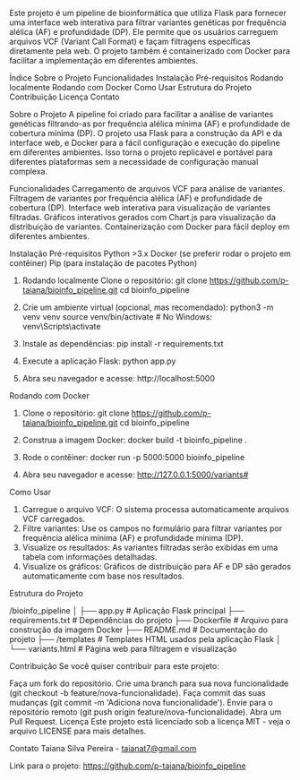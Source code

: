 Este projeto é um pipeline de bioinformática que utiliza Flask para fornecer uma interface web interativa para filtrar variantes genéticas por frequência alélica (AF) e profundidade (DP). Ele permite que os usuários carreguem arquivos VCF (Variant Call Format) e façam filtragens específicas diretamente pela web. O projeto também é containerizado com Docker para facilitar a implementação em diferentes ambientes.

Índice
Sobre o Projeto
Funcionalidades
Instalação
Pré-requisitos
Rodando localmente
Rodando com Docker
Como Usar
Estrutura do Projeto
Contribuição
Licença
Contato

Sobre o Projeto
A pipeline foi criado para facilitar a análise de variantes genéticas filtrando-as por frequência alélica mínima (AF) e profundidade de cobertura mínima (DP). O projeto usa Flask para a construção da API e da interface web, e Docker para a fácil configuração e execução do pipeline em diferentes ambientes. Isso torna o projeto replicável e portável para diferentes plataformas sem a necessidade de configuração manual complexa.

Funcionalidades
Carregamento de arquivos VCF para análise de variantes.
Filtragem de variantes por frequência alélica (AF) e profundidade de cobertura (DP).
Interface web interativa para visualização de variantes filtradas.
Gráficos interativos gerados com Chart.js para visualização da distribuição de variantes.
Containerização com Docker para fácil deploy em diferentes ambientes.

Instalação
Pré-requisitos
Python >3.x
Docker (se preferir rodar o projeto em contêiner)
Pip (para instalação de pacotes Python)

1. Rodando localmente
Clone o repositório:
git clone https://github.com/p-taiana/bioinfo_pipeline.git
cd bioinfo_pipeline

2. Crie um ambiente virtual (opcional, mas recomendado):
python3 -m venv venv
source venv/bin/activate  # No Windows: venv\Scripts\activate

3. Instale as dependências:
pip install -r requirements.txt

4. Execute a aplicação Flask:
python app.py

5. Abra seu navegador e acesse:
http://localhost:5000

Rodando com Docker

1. Clone o repositório:
git clone https://github.com/p-taiana/bioinfo_pipeline.git
cd bioinfo_pipeline

2. Construa a imagem Docker:
docker build -t bioinfo_pipeline .

3. Rode o contêiner:
docker run -p 5000:5000 bioinfo_pipeline

4. Abra seu navegador e acesse:
http://127.0.0.1:5000/variants#


Como Usar
1. Carregue o arquivo VCF: O sistema processa automaticamente arquivos VCF carregados.
2. Filtre variantes: Use os campos no formulário para filtrar variantes por frequência alélica mínima (AF) e profundidade mínima (DP).
3. Visualize os resultados: As variantes filtradas serão exibidas em uma tabela com informações detalhadas.
4. Visualize os gráficos: Gráficos de distribuição para AF e DP são gerados automaticamente com base nos resultados.

Estrutura do Projeto

/bioinfo_pipeline
│
├── app.py                    # Aplicação Flask principal
├── requirements.txt           # Dependências do projeto
├── Dockerfile                 # Arquivo para construção da imagem Docker
├── README.md                  # Documentação do projeto
├── /templates                 # Templates HTML usados pela aplicação Flask
│   └── variants.html          # Página web para filtragem e visualização

Contribuição
Se você quiser contribuir para este projeto:

Faça um fork do repositório.
Crie uma branch para sua nova funcionalidade (git checkout -b feature/nova-funcionalidade).
Faça commit das suas mudanças (git commit -m 'Adiciona nova funcionalidade').
Envie para o repositório remoto (git push origin feature/nova-funcionalidade).
Abra um Pull Request.
Licença
Este projeto está licenciado sob a licença MIT - veja o arquivo LICENSE para mais detalhes.

Contato
Taiana Silva Pereira - taianat7@gmail.com

Link para o projeto: https://github.com/p-taiana/bioinfo_pipeline

